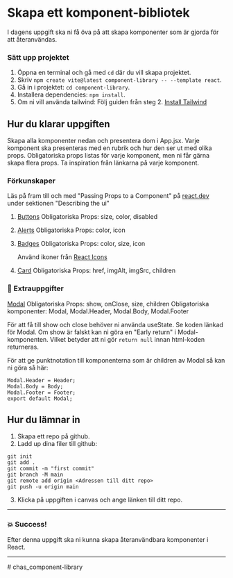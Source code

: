 # Skapa ett komponent-bibliotek

I dagens uppgift ska ni få öva på att skapa komponenter som är gjorda för att återanvändas.

### Sätt upp projektet

1. Öppna en terminal och gå med `cd` där du vill skapa projektet.
2. Skriv `npm create vite@latest component-library -- --template react`.
3. Gå in i projektet: `cd component-library`.
4. Installera dependencies: `npm install`.
5. Om ni vill använda tailwind: Följ guiden från steg 2. [Install Tailwind](https://tailwindcss.com/docs/guides/vite)

## Hur du klarar uppgiften

Skapa alla komponenter nedan och presentera dom i App.jsx. Varje komponent ska
presenteras med en rubrik och hur den ser ut med olika props. Obligatoriska props listas
för varje komponent, men ni får gärna skapa flera props. Ta inspiration från länkarna
på varje komponent.

### Förkunskaper

Läs på fram till och med "Passing Props to a Component" på [react.dev](https://react.dev/learn) under sektionen "Describing the ui"

1. [Buttons](https://flowbite-react.com/buttons)
   Obligatoriska Props: size, color, disabled

1. [Alerts](https://flowbite-react.com/alerts)
   Obligatoriska Props: color, icon

1. [Badges](https://flowbite-react.com/badges)
   Obligatoriska Props: color, size, icon

   Använd ikoner från [React Icons](https://react-icons.github.io/react-icons/)

1. [Card](https://www.flowbite-react.com/docs/components/card#card-with-image)
   Obligatoriska Props: href, imgAlt, imgSrc, children

### :runner: Extrauppgifter

[Modal](https://flowbite-react.com/modal)
Obligatoriska Props: show, onClose, size, children
Obligatoriska komponenter: Modal, Modal.Header, Modal.Body, Modal.Footer

För att få till show och close behöver ni använda useState. Se koden länkad för Modal. Om show är falskt kan ni göra en "Early return" i Modal-komponenten. Vilket betyder att ni gör `return null` innan html-koden returneras.

För att ge punktnotation till komponenterna som är children av Modal så kan ni göra så här:

```
Modal.Header = Header;
Modal.Body = Body;
Modal.Footer = Footer;
export default Modal;
```

## Hur du lämnar in

1. Skapa ett repo på github.
2. Ladd up dina filer till github:

```
git init
git add .
git commit -m "first commit"
git branch -M main
git remote add origin <Adressen till ditt repo>
git push -u origin main
```

3. Klicka på uppgiften i canvas och ange länken till ditt repo.

---

### :boom: Success!

Efter denna uppgift ska ni kunna skapa återanvändbara komponenter i React.

---
#   c h a s _ c o m p o n e n t - l i b r a r y  
 